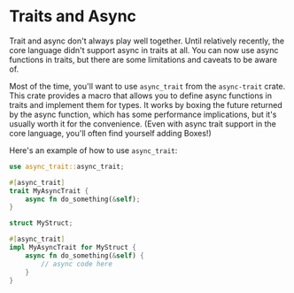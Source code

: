 # Traits and Async

Trait and async don't always play well together. Until relatively recently, the core language didn't support async in traits at all. You can now use async functions in traits, but there are some limitations and caveats to be aware of.

Most of the time, you'll want to use `async_trait` from the `async-trait` crate. This crate provides a macro that allows you to define async functions in traits and implement them for types. It works by boxing the future returned by the async function, which has some performance implications, but it's usually worth it for the convenience. (Even with async trait support in the core language, you'll often find yourself adding Boxes!)

Here's an example of how to use `async_trait`:

```rust
use async_trait::async_trait;

#[async_trait]
trait MyAsyncTrait {
    async fn do_something(&self);
}

struct MyStruct;

#[async_trait]
impl MyAsyncTrait for MyStruct {
    async fn do_something(&self) {
        // async code here
    }
}
```